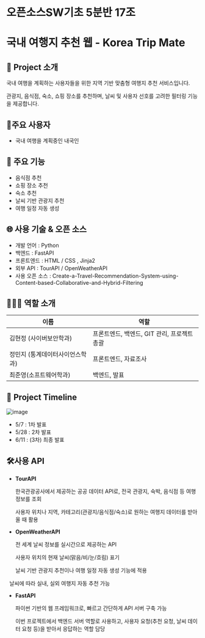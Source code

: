 # 오픈소스SW기초 5분반 17조

# 국내 여행지 추천 웹 - Korea Trip Mate

## **📝 Project 소개**

국내 여행을 계획하는 사용자들을 위한 지역 기반 맞춤형 여행지 추천 서비스입니다.

관광지, 음식점, 숙소, 쇼핑 장소를 추천하며, 날씨 및 사용자 선호를 고려한 필터링 기능을 제공합니다.

## 👤주요 사용자

- 국내 여행을 계획중인 내국인

## 📌 주요 기능

- 음식점 추천
- 쇼핑 장소 추천
- 숙소 추천
- 날씨 기반 관광지 추천
- 여행 일정 자동 생성

## 🌐 사용 기술 & 오픈 소스

- 개발 언어 : Python
- 백엔드 : FastAPI
- 프론트엔드 : HTML / CSS , Jinja2
- 외부 API : TourAPI / OpenWeatherAPI
- 사용 오픈 소스 : Create-a-Travel-Recommendation-System-using-Content-based-Collaborative-and-Hybrid-Filtering

## **💁🏻‍♀️ 역할 소개**

| 이름 | 역할 |
| --- | --- |
| 김현정 (사이버보안학과) | 프론트엔드, 백엔드, GIT 관리, 프로젝트 총괄 |
| 정민지 (통계데이터사이언스학과) | 프론트엔드, 자료조사 |
| 최준영(소프트웨어학과) | 백엔드, 발표 |

## **📆 Project Timeline**

![image](https://github.com/user-attachments/assets/b40dd753-2433-4775-be0a-8f6011bdb6cc)


- 5/7 : 1차 발표
- 5/28 : 2차 발표
- 6/11 : (3차) 최종 발표

## 🛠사용 API

- **TourAPI**

  한국관광공사에서 제공하는 공공 데이터 API로, 전국 관광지, 숙박, 음식점 등 여행 정보를 조회
  
  사용자 위치나 지역, 카테고리(관광지/음식점/숙소)로 원하는 여행지 데이터를 받아올 때 활용

- **OpenWeatherAPI**

  전 세계 날씨 정보를 실시간으로 제공하는 API

  사용자 위치의 현재 날씨(맑음/비/눈/흐림) 표기

  날씨 기반 관광지 추천이나 여행 일정 자동 생성 기능에 적용

  날씨에 따라 실내, 실외 여행지 자동 추천 가능

- **FastAPI**

  파이썬 기반의 웹 프레임워크로, 빠르고 간단하게 API 서버 구축 가능

  이번 프로젝트에서 백엔드 서버 역할로 사용하고, 사용자 요청(추천 요청, 날씨 데이터 요청 등)을 받아서 응답하는 역할 담당
